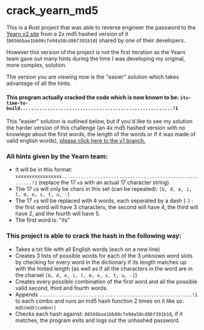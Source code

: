 # crack_yearn_md5

This is a Rust project that was able to reverse engineer the password to the [Yearn v2 site](https://v2.yearn.finance) from a 2x md5 hashed version of it (`86566bae1bb08cfe94a58cd86f391b10`) shared by one of their developers.

However this version of the project is not the first iteration as the Yearn team gave out many hints during the time I was developing my original, more complex, solution. 

The version you are viewing now is the "easier" solution which takes advantage of all the hints. 

#### This program actually cracked the code which is now known to be: `its-time-to-build........................................................!1`

This "easier" solution is outlined below, but if you'd like to see my solution the harder version of this challenge (an 4x md5 hashed version with no knowlege about the first words, the length of the words or if it was made of valid english words), [please click here to the v1 branch.](https://github.com/TransmissionsDev/crack_yearn_md5/tree/v1)

### All hints given by the Yearn team:

- It will be in this format: `xxxxxxxxxxxxxxxxx........................................................!1` (replace the 17 `x`s with an actual 17 character string)
- The 17 `x`s will only be chars in this set (can be repeated): `[b, d, e, i, l, m, o, s, t, u, -]`
- The 17 `x`s will be replaced with 4 words, each seperated by a dash (`-`) : the first word will have 3 characters, the second will have 4, the third will have 2, and the fourth will have 5. 
- The first word is: "its"

### This project is able to crack the hash in the following way:

- Takes a txt file with all English words (each on a new line)
- Creates 3 lists of possible words for each of the 3 unknown word slots by checking for every word in the dictionary if its length matches up with the hinted length (as well as if all the characters in the word are in the charset `[b, d, e, i, l, m, o, s, t, u, -]`)
- Creates every possible combination of the first word and all the possible valid second, third and fourth words.
- Appends `........................................................!1` to each combo and runs an md5 hash function 2 times on it like so: `md5(md5(combo))`
- Checks each hash against: `86566bae1bb08cfe94a58cd86f391b10`, if it matches, the program exits and logs out the unhashed password.
